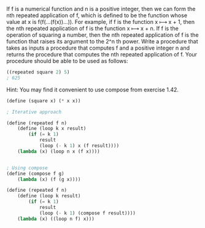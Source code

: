 If f is a numerical function and n is a positive integer, then we can form the nth repeated application of f, which is defined to be the function whose value at x is f(f(...(f(x))...)). For example, if f is the function x ⟼ x + 1, then the nth repeated application of f is the function x ⟼ x + n. If f is the operation of squaring a number, then the nth repeated application of f is the function that raises its argument to the 2^n th power. Write a procedure that takes as inputs a procedure that computes f and a positive integer n and returns the procedure that computes the nth repeated application of f. Your procedure should be able to be used as follows:

```scheme
((repeated square 2) 5)
; 625
```

Hint: You may find it convenient to use compose from exercise 1.42.

```scheme
(define (square x) (* x x))

; Iterative approach

(define (repeated f n)
    (define (loop k x result)
        (if (= k 1)
            result
            (loop (- k 1) x (f result))))
    (lambda (x) (loop n x (f x))))


; Using compose
(define (compose f g)
    (lambda (x) (f (g x))))

(define (repeated f n)
    (define (loop k result)
        (if (= k 1)
            result
            (loop (- k 1) (compose f result))))
    (lambda (x) ((loop n f) x)))
```
